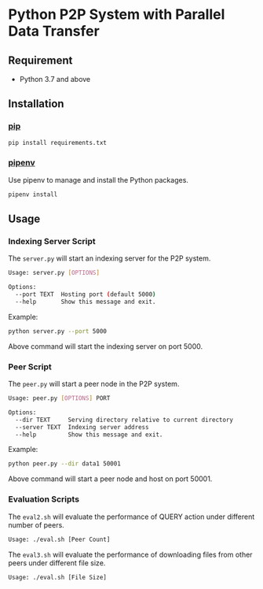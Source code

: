 # Python P2P System with Parallel Data Transfer

## Requirement

* Python 3.7 and above

## Installation

### [pip](https://pip.pypa.io/en/stable/)

```bash
pip install requirements.txt
```

### [pipenv](https://pipenv.kennethreitz.org/en/latest/#) 

Use pipenv to manage and install the Python packages.

```bash
pipenv install
```

## Usage

### Indexing Server Script

The `server.py` will start an indexing server for the P2P system.

```bash
Usage: server.py [OPTIONS]

Options:
  --port TEXT  Hosting port (default 5000)
  --help       Show this message and exit.
```

Example:

```bash
python server.py --port 5000
```

Above command will start the indexing server on port 5000.

### Peer Script

The `peer.py` will start a peer node in the P2P system.

```bash
Usage: peer.py [OPTIONS] PORT

Options:
  --dir TEXT     Serving directory relative to current directory
  --server TEXT  Indexing server address
  --help         Show this message and exit.
```

Example:

```bash
python peer.py --dir data1 50001
```

Above command will start a peer node and host on port 50001.

### Evaluation Scripts

The `eval2.sh` will evaluate the performance of QUERY action under different number of peers.

```bash
Usage: ./eval.sh [Peer Count]
```

The `eval3.sh` will evaluate the performance of downloading files from other peers under different file size.

```bash
Usage: ./eval.sh [File Size]
```
